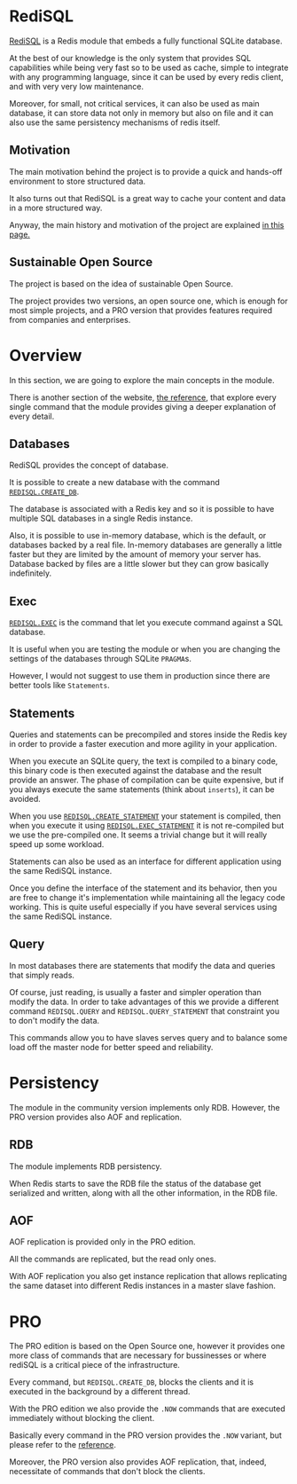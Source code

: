 # RediSQL

[RediSQL][github] is a Redis module that embeds a fully functional SQLite database.

At the best of our knowledge is the only system that provides SQL capabilities while being very fast so to be used as cache, simple to integrate with any programming language, since it can be used by every redis client, and with very very low maintenance.

Moreover, for small, not critical services, it can also be used as main database, it can store data not only in memory but also on file and it can also use the same persistency mechanisms of redis itself.

## Motivation

The main motivation behind the project is to provide a quick and hands-off environment to store structured data.

It also turns out that RediSQL is a great way to cache your content and data in a more structured way.

Anyway, the main history and motivation of the project are explained [in this page.][motivations]

## Sustainable Open Source

The project is based on the idea of sustainable Open Source.

The project provides two versions, an open source one, which is enough for most simple projects, and a PRO version that provides features required from companies and enterprises.

# Overview

In this section, we are going to explore the main concepts in the module.

There is another section of the website, [the reference][ref], that explore every single command that the module provides giving a deeper explanation of every detail.

## Databases

RediSQL provides the concept of database.

It is possible to create a new database with the command [`REDISQL.CREATE_DB`][r:create_db].

The database is associated with a Redis key and so it is possible to have multiple SQL databases in a single Redis instance.

Also, it is possible to use in-memory database, which is the default, or databases backed by a real file. In-memory databases are generally a little faster but they are limited by the amount of memory your server has. Database backed by files are a little slower but they can grow basically indefinitely.

## Exec

[`REDISQL.EXEC`][r:exec] is the command that let you execute command against a SQL database.

It is useful when you are testing the module or when you are changing the settings of the databases through SQLite `PRAGMA`s.

However, I would not suggest to use them in production since there are better tools like `Statements`.

## Statements

Queries and statements can be precompiled and stores inside the Redis key in order to provide a faster execution and more agility in your application.

When you execute an SQLite query, the text is compiled to a binary code, this binary code is then executed against the database and the result provide an answer.
The phase of compilation can be quite expensive, but if you always execute the same statements (think about `inserts`), it can be avoided.

When you use [`REDISQL.CREATE_STATEMENT`][r:create_statement] your statement is compiled, then when you execute it using [`REDISQL.EXEC_STATEMENT`][r:exec_statement] it is not re-compiled but we use the pre-compiled one. It seems a trivial change but it will really speed up some workload.

Statements can also be used as an interface for different application using the same RediSQL instance.

Once you define the interface of the statement and its behavior, then you are free to change it's implementation while maintaining all the legacy code working.
This is quite useful especially if you have several services using the same RediSQL instance.

## Query

In most databases there are statements that modify the data and queries that simply reads.

Of course, just reading, is usually a faster and simpler operation than modify the data. In order to take advantages of this we provide a different command `REDISQL.QUERY` and `REDISQL.QUERY_STATEMENT` that constraint you to don't modify the data.

This commands allow you to have slaves serves query and to balance some load off the master node for better speed and reliability.

# Persistency

The module in the community version implements only RDB. However, the PRO version provides also AOF and replication.

## RDB

The module implements RDB persistency.

When Redis starts to save the RDB file the status of the database get serialized and written, along with all the other information, in the RDB file.

## AOF

AOF replication is provided only in the PRO edition.

All the commands are replicated, but the read only ones.

With AOF replication you also get instance replication that allows replicating the same dataset into different Redis instances in a master slave fashion.

# PRO

The PRO edition is based on the Open Source one, however it provides one more class of commands that are necessary for bussinesses or where rediSQL is a critical piece of the infrastructure.

Every command, but `REDISQL.CREATE_DB`, blocks the clients and it is executed in the background by a different thread.

With the PRO edition we also provide the `.NOW` commands that are executed immediately without blocking the client.

Basically every command in the PRO version provides the `.NOW` variant, but please refer to the [reference][ref].

Moreover, the PRO version also provides AOF replication, that, indeed, necessitate of commands that don't block the clients.

[github]: https://github.com/RedBeardLab/rediSQL
[ref]: references.md
[r:create_db]: references.md#redisqlcreate_db
[r:exec]: references.md#redisqlexec
[r:create_statement]: references.md#redisqlcreate_statement
[r:exec_statement]: references.md#redisqlexec_statement
[motivations]: motivations.md
